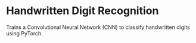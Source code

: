# Handwritten Digit Recognition
Trains a Convolutional Neural Network (CNN) to classify handwritten digits using PyTorch.
